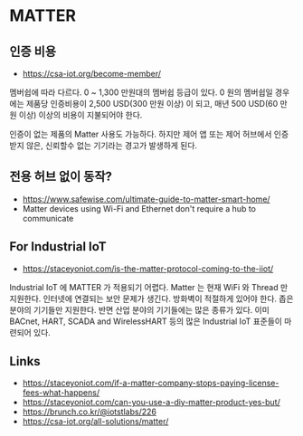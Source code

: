 # MATTER

## 인증 비용
* https://csa-iot.org/become-member/

멤버쉽에 따라 다르다. 0 ~ 1,300 만원대의 멤버쉽 등급이 있다.
0 원의 멤버쉽일 경우에는 제품당 인증비용이 2,500 USD(300 만원 이상) 이 되고,
매년 500 USD(60 만원 이상) 이상의 비용이 지불되어야 한다.

인증이 없는 제품의 Matter 사용도 가능하다.
하지만 제어 앱 또는 제어 허브에서 인증 받지 않은, 신뢰할수 없는 기기라는 경고가 발생하게 된다.

## 전용 허브 없이 동작?
* https://www.safewise.com/ultimate-guide-to-matter-smart-home/
* Matter devices using Wi-Fi and Ethernet don't require a hub to communicate

## For Industrial IoT
* https://staceyoniot.com/is-the-matter-protocol-coming-to-the-iiot/

Industrial IoT 에 MATTER 가 적용되기 어렵다.
Matter 는 현재 WiFi 와 Thread 만 지원한다. 인터넷에 연결되는 보안 문제가 생긴다. 방화벽이 적절하게 있어야 한다.
좁은 분야의 기기들만 지원한다. 반면 산업 분야의 기기들에는 많은 종류가 있다.
이미 BACnet, HART, SCADA and WirelessHART 등의 많은 Industrial IoT 표준들이 마련되어 있다.

## Links
* https://staceyoniot.com/if-a-matter-company-stops-paying-license-fees-what-happens/
* https://staceyoniot.com/can-you-use-a-diy-matter-product-yes-but/
* https://brunch.co.kr/@iotstlabs/226
* https://csa-iot.org/all-solutions/matter/
